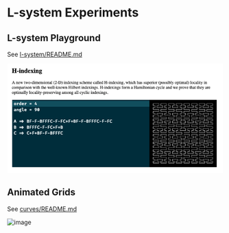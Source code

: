 # L-system Experiments

## L-system Playground

See [l-system/README.md](https://github.com/oneearedrabbit/l-sys-playground/blob/master/l-system/README.md)

![image](https://github.com/oneearedrabbit/l-sys-playground/blob/master/l-system/thumbnail.png?raw=true)

## Animated Grids

See [curves/README.md](https://github.com/oneearedrabbit/l-sys-playground/blob/master/curves/README.md)

![image](https://github.com/oneearedrabbit/l-sys-playground/blob/master/curves/thumbnail.gif?raw=true)
